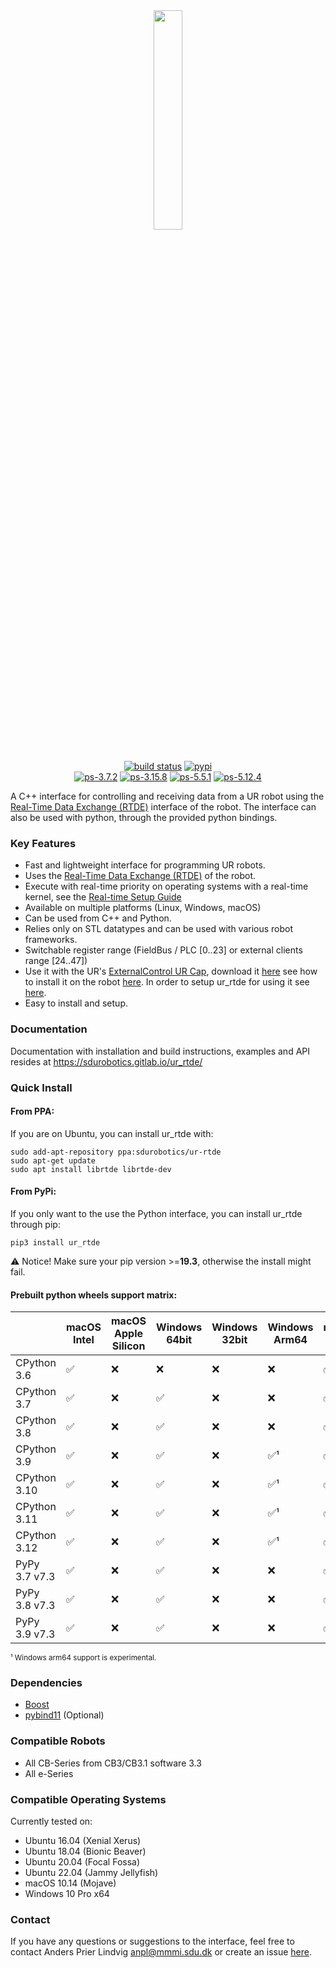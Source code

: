 <div align="center">

<img width=30% src="https://gitlab.com/sdurobotics/ur_rtde/-/raw/master/doc/_static/ur_rtde_logo.png">
</div>
&nbsp;
<div align="center">

[![build status](https://gitlab.com/sdurobotics/ur_rtde/badges/master/pipeline.svg)](https://gitlab.com/sdurobotics/ur_rtde/-/pipelines/latest)
[![pypi](https://badgen.net/pypi/v/ur_rtde)](https://pypi.org/project/ur-rtde/)
<br>
[![ps-3.7.2](https://gitlab.com/sdurobotics/ur_rtde/-/jobs/artifacts/master/raw/ps_3_7_2.svg?job=polyscope-3.7.2)](https://gitlab.com/sdurobotics/ur_rtde/-/pipelines/latest)
[![ps-3.15.8](https://gitlab.com/sdurobotics/ur_rtde/-/jobs/artifacts/master/raw/ps_3_15_8.svg?job=polyscope-3.15.8)](https://gitlab.com/sdurobotics/ur_rtde/-/pipelines/latest)
[![ps-5.5.1](https://gitlab.com/sdurobotics/ur_rtde/-/jobs/artifacts/master/raw/ps_5_5_1.svg?job=polyscope-5.5.1)](https://gitlab.com/sdurobotics/ur_rtde/-/pipelines/latest)
[![ps-5.12.4](https://gitlab.com/sdurobotics/ur_rtde/-/jobs/artifacts/master/raw/ps_5_12_4.svg?job=polyscope-5.12.4)](https://gitlab.com/sdurobotics/ur_rtde/-/pipelines/latest)
</div>

A C++ interface for controlling and receiving data from a UR robot using the 
[Real-Time Data Exchange (RTDE)](https://www.universal-robots.com/how-tos-and-faqs/how-to/ur-how-tos/real-time-data-exchange-rtde-guide-22229/)
 interface of the robot. The interface can also be used with python, through the provided python bindings.

### Key Features ###
 * Fast and lightweight interface for programming UR robots.
 * Uses the [Real-Time Data Exchange (RTDE)](https://www.universal-robots.com/how-tos-and-faqs/how-to/ur-how-tos/real-time-data-exchange-rtde-guide-22229/) of the robot.
 * Execute with real-time priority on operating systems with a real-time kernel, see the [Real-time Setup Guide](https://sdurobotics.gitlab.io/ur_rtde/guides/guides.html#realtime-setup-guide)
 * Available on multiple platforms (Linux, Windows, macOS)
 * Can be used from C++ and Python.
 * Relies only on STL datatypes and can be used with various robot frameworks.
 * Switchable register range (FieldBus / PLC [0..23] or external clients range [24..47])
 * Use it with the UR's [ExternalControl UR Cap](https://github.com/UniversalRobots/Universal_Robots_ExternalControl_URCap),
    download it [here](https://github.com/UniversalRobots/Universal_Robots_ROS_Driver/blob/master/ur_robot_driver/resources/externalcontrol-1.0.5.urcap) see
    how to install it on the robot [here](https://github.com/UniversalRobots/Universal_Robots_ROS_Driver/blob/master/ur_robot_driver/doc/install_urcap_e_series.md). 
    In order to setup ur_rtde for using it see [here](https://sdurobotics.gitlab.io/ur_rtde/examples/examples.html#use-with-externalcontrol-ur-cap).
 * Easy to install and setup.
 
### Documentation ###
Documentation with installation and build instructions, examples and API resides at <https://sdurobotics.gitlab.io/ur_rtde/>

### Quick Install ##

#### From PPA: ####
If you are on Ubuntu, you can install ur_rtde with:

    sudo add-apt-repository ppa:sdurobotics/ur-rtde
    sudo apt-get update
    sudo apt install librtde librtde-dev

#### From PyPi: ####
If you only want to the use the Python interface, you can install ur_rtde through pip:

    pip3 install ur_rtde

:warning: Notice! Make sure your pip version >=**19.3**, otherwise the install might fail.

#### Prebuilt python wheels support matrix: ####
|   | macOS Intel | macOS Apple Silicon | Windows 64bit | Windows 32bit | Windows Arm64 | manylinux x86_64 | manylinux i686 | manylinux aarch64 | manylinux ppc64le | manylinux s390x |
|---------------|----|-----|-----|---|-----|---|---|---|-----|-----|
| CPython 3.6   | ✅ | :x: | :x: | :x: | :x: | ✅ | ✅ | ✅ | ✅  | ✅  |
| CPython 3.7   | ✅ | :x: | ✅  | :x: | :x: | ✅ | ✅ | ✅ | ✅  | ✅  |
| CPython 3.8   | ✅ | :x: | ✅  | :x: | :x: | ✅ | ✅ | ✅ | ✅  | ✅  |
| CPython 3.9   | ✅ | :x: | ✅  | :x: | ✅¹ | ✅ | ✅ | ✅ | ✅  | ✅  |
| CPython 3.10  | ✅ | :x: | ✅  | :x: | ✅¹ | ✅ | ✅ | ✅ | ✅  | ✅  |
| CPython 3.11  | ✅ | :x: | ✅  | :x: | ✅¹ | ✅ | ✅ | ✅ | ✅  | ✅  |
| CPython 3.12  | ✅ | :x: | ✅  | :x: | ✅¹ | ✅ | ✅ | ✅ | ✅  | ✅  |
| PyPy 3.7 v7.3 | ✅ | :x: | ✅  | :x: | :x: | ✅ | ✅ | ✅ | :x: | :x: |
| PyPy 3.8 v7.3 | ✅ | :x: | ✅  | :x: | :x: | ✅ | ✅ | ✅ | :x: | :x: |
| PyPy 3.9 v7.3 | ✅ | :x: | ✅  | :x: | :x: | ✅ | ✅ | ✅ | :x: | :x: |

<sup>¹ Windows arm64 support is experimental.</sup><br>

### Dependencies ###
*  [Boost](https://www.boost.org/)
*  [pybind11](https://github.com/pybind/pybind11) (Optional)

### Compatible Robots ###

*  All CB-Series from CB3/CB3.1 software 3.3
*  All e-Series

### Compatible Operating Systems ###
Currently tested on:

*  Ubuntu 16.04 (Xenial Xerus)
*  Ubuntu 18.04 (Bionic Beaver)
*  Ubuntu 20.04 (Focal Fossa)
*  Ubuntu 22.04 (Jammy Jellyfish)
*  macOS 10.14 (Mojave)
*  Windows 10 Pro x64

### Contact ###
If you have any questions or suggestions to the interface, feel free to contact Anders Prier Lindvig <anpl@mmmi.sdu.dk> or create an issue [here](https://gitlab.com/caro-sdu/ur_rtde/issues).
